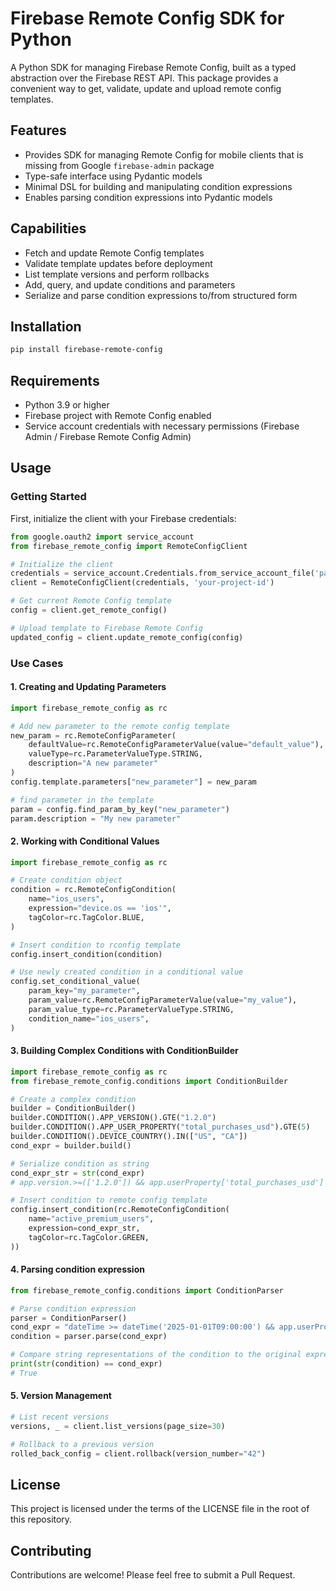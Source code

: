 # Firebase Remote Config SDK for Python

A Python SDK for managing Firebase Remote Config, built as a typed abstraction over the Firebase REST API.
This package provides a convenient way to get, validate, update and upload remote config templates.

## Features

- Provides SDK for managing Remote Config for mobile clients that is missing from Google `firebase-admin` package
- Type-safe interface using Pydantic models
- Minimal DSL for building and manipulating condition expressions
- Enables parsing condition expressions into Pydantic models

## Capabilities

- Fetch and update Remote Config templates
- Validate template updates before deployment
- List template versions and perform rollbacks
- Add, query, and update conditions and parameters
- Serialize and parse condition expressions to/from structured form

## Installation

```bash
pip install firebase-remote-config
```

## Requirements

- Python 3.9 or higher
- Firebase project with Remote Config enabled
- Service account credentials with necessary permissions (Firebase Admin / Firebase Remote Config Admin)

## Usage

### Getting Started

First, initialize the client with your Firebase credentials:

```python
from google.oauth2 import service_account
from firebase_remote_config import RemoteConfigClient

# Initialize the client
credentials = service_account.Credentials.from_service_account_file('path/to/service-account.json')
client = RemoteConfigClient(credentials, 'your-project-id')

# Get current Remote Config template
config = client.get_remote_config()

# Upload template to Firebase Remote Config
updated_config = client.update_remote_config(config)
```

### Use Cases


#### 1. Creating and Updating Parameters

```python
import firebase_remote_config as rc

# Add new parameter to the remote config template
new_param = rc.RemoteConfigParameter(
    defaultValue=rc.RemoteConfigParameterValue(value="default_value"),
    valueType=rc.ParameterValueType.STRING,
    description="A new parameter"
)
config.template.parameters["new_parameter"] = new_param

# find parameter in the template
param = config.find_param_by_key("new_parameter")
param.description = "My new parameter"
```


#### 2. Working with Conditional Values

```python
import firebase_remote_config as rc

# Create condition object
condition = rc.RemoteConfigCondition(
    name="ios_users",
    expression="device.os == 'ios'",
    tagColor=rc.TagColor.BLUE,
)

# Insert condition to rconfig template
config.insert_condition(condition)

# Use newly created condition in a conditional value
config.set_conditional_value(
    param_key="my_parameter",
    param_value=rc.RemoteConfigParameterValue(value="my_value"),
    param_value_type=rc.ParameterValueType.STRING,
    condition_name="ios_users",
)
```


#### 3. Building Complex Conditions with ConditionBuilder

```python
import firebase_remote_config as rc
from firebase_remote_config.conditions import ConditionBuilder

# Create a complex condition
builder = ConditionBuilder()
builder.CONDITION().APP_VERSION().GTE("1.2.0")
builder.CONDITION().APP_USER_PROPERTY("total_purchases_usd").GTE(5)
builder.CONDITION().DEVICE_COUNTRY().IN(["US", "CA"])
cond_expr = builder.build()

# Serialize condition as string
cond_expr_str = str(cond_expr)
# app.version.>=(['1.2.0']) && app.userProperty['total_purchases_usd'] >= 5 && device.country in ['US', 'CA']

# Insert condition to remote config template
config.insert_condition(rc.RemoteConfigCondition(
    name="active_premium_users",
    expression=cond_expr_str,
    tagColor=rc.TagColor.GREEN,
))
```


#### 4. Parsing condition expression

```python
from firebase_remote_config.conditions import ConditionParser

# Parse condition expression
parser = ConditionParser()
cond_expr = "dateTime >= dateTime('2025-01-01T09:00:00') && app.userProperty['my_property'].contains(['abc', 'def'])"
condition = parser.parse(cond_expr)

# Compare string representations of the condition to the original expression
print(str(condition) == cond_expr)
# True
```


#### 5. Version Management

```python
# List recent versions
versions, _ = client.list_versions(page_size=30)

# Rollback to a previous version
rolled_back_config = client.rollback(version_number="42")
```

## License

This project is licensed under the terms of the LICENSE file in the root of this repository.

## Contributing

Contributions are welcome! Please feel free to submit a Pull Request.
